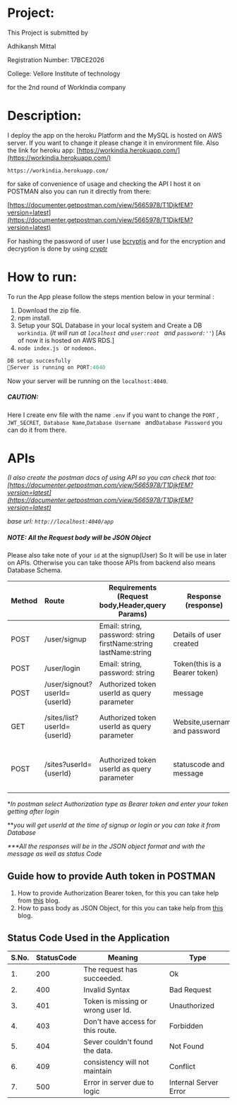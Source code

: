 # Project:

This Project is submitted by 

Adhikansh Mittal

Registration Number: 17BCE2026

College: Vellore Institute of technology 

for the 2nd round of WorkIndia company

# Description:

I deploy the app on the heroku Platform and the MySQL is hosted on AWS server. If you want to change it please change it in environment file. Also the link for heroku app: [https://workindia.herokuapp.com/](https://workindia.herokuapp.com/)

``https://workindia.herokuapp.com/``

for sake of convenience of usage and checking the API I host it on POSTMAN also you can run it directly from there:

[https://documenter.getpostman.com/view/5665978/T1DjkfEM?version=latest](https://documenter.getpostman.com/view/5665978/T1DjkfEM?version=latest)

For hashing the password of user I use [bcryptjs](https://www.npmjs.com/package/bcryptjs) and for the encryption and decryption is done by using [cryptr](https://www.npmjs.com/package/cryptr)

# How to run:

To run the App please follow the steps mention below in your terminal :

1. Download the zip file.
2. npm install.
3. Setup your SQL Database in your local system and Create a DB ``workindia``. (*It will run at ``localhost`` and ``user:root `` and ``password:''``*) [As of now it is hosted on AWS RDS.]
4. ```node index.js ``` or ```nodemon.```

```javascript
DB setup succesfully
🚀Server is running on PORT:4040
```

Now your server will be running on the ```localhost:4040```.

##### CAUTION: 

Here I create env file with the name ``.env`` if you want to change the ``PORT`` ,`` JWT_SECRET``,`` Database Name``,``Database Username `` and``Database Password``  you can do it from there.



# APIs

*(I also create the postman docs of using API so you can check that too: [https://documenter.getpostman.com/view/5665978/T1DjkfEM?version=latest](https://documenter.getpostman.com/view/5665978/T1DjkfEM?version=latest)*

*base url: ``http://localhost:4040/app``*

##### NOTE: All the Request body will be JSON Object

Please also take note of your ``id`` at the signup(User) So It will be use in later on APIs. Otherwise you can take thoose APIs from backend also means Database Schema.

| Method | Route                         | Requirements (Request <br />body,Header,query Params)        | Response (response)           | Description/<br />Requirement                          |
| ------ | :---------------------------- | ------------------------------------------------------------ | ----------------------------- | ------------------------------------------------------ |
| POST   | /user/signup                  | Email: string,<br />password: string<br />firstName:string<br />lastName:string | Details of user created       | To signup as User (<b>#1</b>)                          |
| POST   | /user/login                   | Email: string,<br />password: string                         | Token(this is a Bearer token) | To login as User(<b>#2</b>)                            |
| POST   | /user/signout?userId={userId} | Authorized token<br /> userId as query parameter             | message                       | To signout                                             |
| GET    | /sites/list?userId={userId}   | Authorized token<br />userId as query parameter              | Website,username and password | To get all the saved Password from DB (<b>#3</b>)      |
| POST   | /sites?userId={userId}        | Authorized token<br />userId as query parameter              | statuscode and message        | To store the username and password into DB (<b>#4</b>) |

**In postman select Authorization type as Bearer token and enter your token getting after login*

***you will get userId at the time of signup or login or you can take it from Database*

*\*\*\*All the responses will be in the JSON object format and with the message as well as status Code*



## Guide how to provide Auth token in POSTMAN

1. How to provide Authorization Bearer token, for this you can take help from [this](https://learning.postman.com/docs/sending-requests/authorization/#bearer-token) blog.
2. How to pass body as JSON Object, for this you can take help from [this](https://learning.postman.com/docs/sending-requests/requests/#raw-data) blog.





## Status Code Used in the Application

| S.No. | StatusCode | Meaning                            | Type                  |
| ----- | ---------- | ---------------------------------- | --------------------- |
| 1.    | 200        | The request has succeeded.         | Ok                    |
| 2.    | 400        | Invalid Syntax                     | Bad Request           |
| 3.    | 401        | Token is missing or wrong user Id. | Unauthorized          |
| 4.    | 403        | Don't have access for this route.  | Forbidden             |
| 5.    | 404        | Sever couldn't found the data.     | Not Found             |
| 6.    | 409        | consistency will not maintain      | Conflict              |
| 7.    | 500        | Error in server due to logic       | Internal Server Error |

